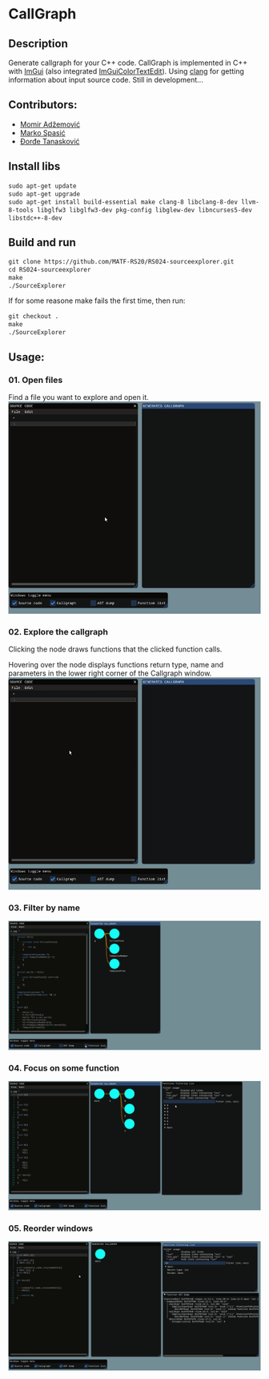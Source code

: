 # CallGraph

## Description

Generate callgraph for your C++ code. CallGraph is implemented in C++ with [ImGui](https://github.com/ocornut/imgui) (also integrated [ImGuiColorTextEdit](https://github.com/BalazsJako/ImGuiColorTextEdit)).
Using [clang](https://clang.llvm.org/) for getting information about input source code.
Still in development...

## Contributors:
- [Momir Adžemović](https://github.com/Robotmurlock)
- [Marko Spasić](https://github.com/spaske00)
- [Đorđe Tanasković](https://github.com/djordjetane)

## Install libs
```
sudo apt-get update
sudo apt-get upgrade
sudo apt-get install build-essential make clang-8 libclang-8-dev llvm-8-tools libglfw3 libglfw3-dev pkg-config libglew-dev libncurses5-dev libstdc++-8-dev
```

## Build and run
```
git clone https://github.com/MATF-RS20/RS024-sourceexplorer.git
cd RS024-sourceexplorer
make 
./SourceExplorer
```
If for some reasone make fails the first time, then run:
```
git checkout .
make
./SourceExplorer
```
## Usage:
### 01. Open files
Find a file you want to explore and open it.
![](screenshots/01_open_a_file.gif)

### 02. Explore the callgraph
Clicking the node draws functions that the clicked function calls.

Hovering over the node displays functions return type, name and parameters in the lower right corner of the Callgraph window.
![](screenshots/02_explore_the_call_graph.gif)

### 03. Filter by name
![](screenshots/06_filter_by_name.gif)

### 04. Focus on some function
![](screenshots/03_focus_on_some_function.gif)

### 05. Reorder windows
![](screenshots/05_reorder_windows.gif)
